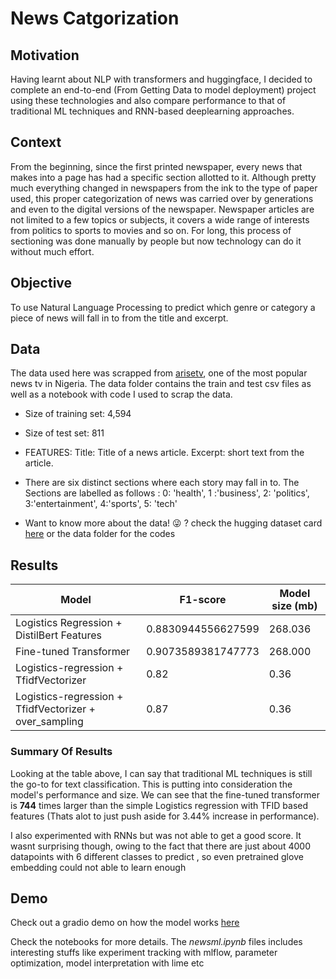 # News Catgorization

## Motivation 
Having learnt about NLP with transformers and huggingface, I decided to complete an end-to-end (From Getting Data to model deployment) project using these technologies and also compare performance to  that of traditional ML techniques and RNN-based deeplearning approaches.


## Context 
From the beginning, since the first printed newspaper, every news that makes into a page has had a specific section allotted to it. Although pretty much everything changed in newspapers from the ink to the type of paper used, this proper categorization of news was carried over by generations and even to the digital versions of the newspaper. Newspaper articles are not limited to a few topics or subjects, it covers a wide range of interests from politics to sports to movies and so on. For long, this process of sectioning was done manually by people but now technology can do it without much effort. 

## Objective
To use Natural Language Processing to predict which genre or category a piece of news will fall in to from the title and excerpt. 

## Data
The data used here was scrapped from [arisetv](https://www.arise.tv/), one of the most popular news tv in Nigeria. The data folder contains the train and test 
csv files as well as a notebook with code I used to scrap the data. 
* Size of training set: 4,594 
* Size of test set: 811 
* FEATURES: Title:  Title of a news article. Excerpt: short text from the article. 
* There are six distinct sections where each story may fall in to. The Sections are labelled as follows : 0: 'health', 1 :'business', 2: 'politics', 3:'entertainment', 4:'sports', 5: 'tech'

* Want to know more about the data! :stuck_out_tongue_winking_eye: ?
check the hugging dataset card [here](https://huggingface.co/datasets/okite97/news-data) or the data folder for the codes


## Results
| Model                                          | F1-score              | Model size (mb) |
| ---------------------------------------------- | --------------------- |--------------- |
| Logistics Regression + DistilBert Features     |  0.8830944556627599   |  268.036   |
| Fine-tuned Transformer                         | 0.9073589381747773    |  268.000   |
| Logistics-regression + TfidfVectorizer |  0.82   |  0.36  |
| Logistics-regression + TfidfVectorizer + over_sampling |  0.87   |  0.36  |


### Summary Of Results

Looking at the table above, I can say that traditional ML techniques is still the go-to for text classification. This is putting into consideration the model's
performance and size. We can see that the fine-tuned transformer is **744** times larger than the simple Logistics regression with TFID based features (Thats alot to just push aside for 3.44% increase in performance). 

I also experimented with RNNs but was not able to get a good score. It wasnt surprising though,  owing to the fact that there are just about 4000 datapoints with 6 different classes to predict , so even pretrained glove embedding could not able to learn enough




## Demo

Check out a gradio demo on how the model works [here](https://huggingface.co/spaces/okite97/news-demo)

Check the notebooks for more details. 
The *newsml.ipynb* files includes interesting stuffs like experiment tracking with mlflow, parameter optimization, model interpretation with lime etc
